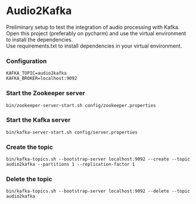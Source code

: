 # Audio2Kafka

Preliminary setup to test the integration of audio processing with Kafka. <br>
Open this project (preferably on pycharm) and use the virtual environment to install the dependencies. <br>
Use requirements.txt to install dependencies in your virtual environment.

### Configuration
```
KAFKA_TOPIC=audio2kafka
KAFKA_BROKER=localhost:9092
```

### Start the Zookeeper server
```
bin/zookeeper-server-start.sh config/zookeeper.properties
```

### Start the Kafka server
```
bin/kafka-server-start.sh config/server.properties
```

### Create the topic
```
bin/kafka-topics.sh --bootstrap-server localhost:9092 --create --topic audio2kafka --partitions 1 --replication-factor 1
```
### Delete the topic
```
bin/kafka-topics.sh --bootstrap-server localhost:9092 --delete --topic audio2kafka
```
